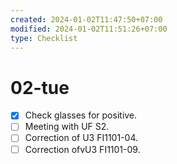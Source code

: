 ```yaml
---
created: 2024-01-02T11:47:50+07:00
modified: 2024-01-02T11:51:26+07:00
type: Checklist
---
```


# 02-tue

- [x] Check glasses for positive.
- [ ] Meeting with UF S2.
- [ ] Correction of U3 FI1101-04.
- [ ] Correction ofvU3 FI1101-09.
